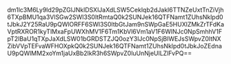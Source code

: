 dm1lc3M6Ly9ld29pZGlJNklDSXlJaXdLSW5Ceklqb2dJakl6TTNZeUxtTnZiVjh6TXpBMU1qa3VlSGw2SWl3S0ltRmtaQ0k2SUNJek16QTFNamt1ZUhsNklpd0tJbkJ2Y25RaU9pQWlORFF6SWl3S0ltbGtJam9nSWpGaE5HUXlZMkZrTFdKaVptRXROR1kyTlMxaFpUWXhMV1F6Tm1KbVl6Vm1aV1F6WlNJc0NpSmhhV1FpT2lBaU1qTXpJaXdLSW01bGRDSTZJQ0ozY3lJc0NpSjBlWEJsSWpvZ0ltNXZibVVpTEFvaWFHOXpkQ0k2SUNJek16QTFNamt1ZUhsNklpd0tJbkJoZEdnaU9pQWlMM2xoYm1jaUxBb2lkR3h6SWpvZ0luUnNjeUlLZlFvPQ==

